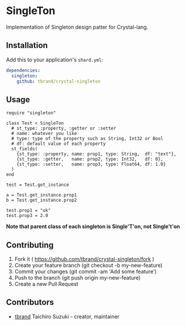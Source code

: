 # SingleTon

Implementation of Singleton design patter for Crystal-lang.

## Installation

Add this to your application's `shard.yml`:

```yaml
dependencies:
  singleton:
    github: tbrand/crystal-singleton
```


## Usage


```crystal
require "singleton"

class Test < SingleTon
  # st_type: :property, :getter or :setter
  # name: whatever you like
  # type: type of the property such as String, Int32 or Bool
  # df: default value of each property
  st_fields(
    {st_type: :property, name: prop1, type: String,  df: "text"},
    {st_type: :getter,   name: prop2, type: Int32,   df: 0},
    {st_type: :setter,   name: prop3, type: Float64, df: 1.0}
  )
end

test = Test.get_instance

a = Test.get_instance.prop1
b = Test.get_instance.prop2

test.prop1 = "ok"
test.prop3 = 2.0
```

**Note that parent class of each singleton is Single'T'on, not Single't'on**

## Contributing

1. Fork it ( https://github.com/tbrand/crystal-singleton/fork )
2. Create your feature branch (git checkout -b my-new-feature)
3. Commit your changes (git commit -am 'Add some feature')
4. Push to the branch (git push origin my-new-feature)
5. Create a new Pull Request

## Contributors

- [tbrand](https://github.com/tbrand) Taichiro Suzuki - creator, maintainer
